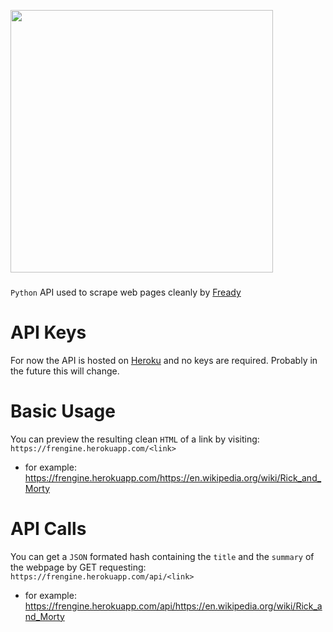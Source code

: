 <img src='https://i.imgur.com/55SWntb.png' width=420> </img>

###

`Python` API used to scrape web pages cleanly by [Fready](https://www.fready.herokuapp.com/)

###

# API Keys

For now the API is hosted on [Heroku](https://frengine.herokuapp.com/) and no keys are required. 
Probably in the future this will change.

# Basic Usage

You can preview the resulting clean `HTML` of a link by visiting:
`https://frengine.herokuapp.com/<link>`
- for example: https://frengine.herokuapp.com/https://en.wikipedia.org/wiki/Rick_and_Morty

# API Calls

You can get a `JSON` formated hash containing the `title` and the `summary` of the webpage by GET requesting:
`https://frengine.herokuapp.com/api/<link>`
- for example: https://frengine.herokuapp.com/api/https://en.wikipedia.org/wiki/Rick_and_Morty
